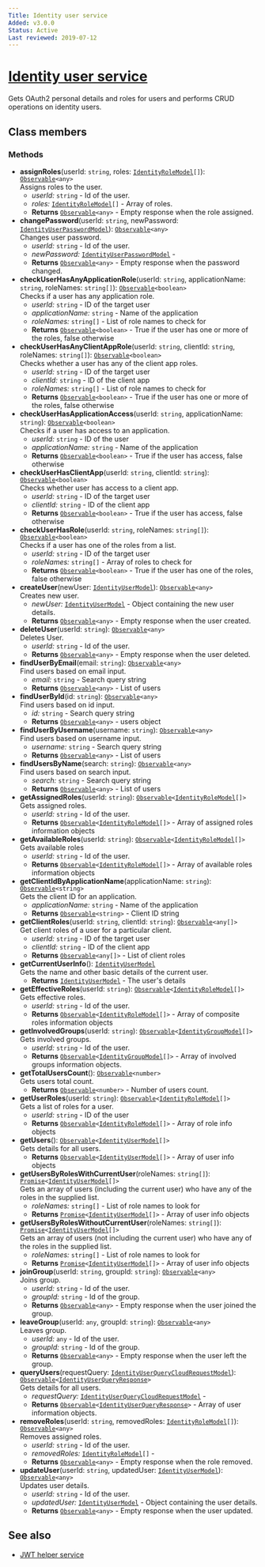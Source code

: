 ```yaml
---
Title: Identity user service
Added: v3.0.0
Status: Active
Last reviewed: 2019-07-12
---
```


# [Identity user service](../../../lib/core/userinfo/services/identity-user.service.ts "Defined in identity-user.service.ts")

Gets OAuth2 personal details and roles for users and performs CRUD operations on identity users.

## Class members

### Methods

-   **assignRoles**(userId: `string`, roles: [`IdentityRoleModel`](../../../lib/core/userinfo/models/identity-role.model.ts)`[]`): [`Observable`](http://reactivex.io/documentation/observable.html)`<any>`<br/>
    Assigns roles to the user.
    -   _userId:_ `string`  - Id of the user.
    -   _roles:_ [`IdentityRoleModel`](../../../lib/core/userinfo/models/identity-role.model.ts)`[]`  - Array of roles.
    -   **Returns** [`Observable`](http://reactivex.io/documentation/observable.html)`<any>` - Empty response when the role assigned.
-   **changePassword**(userId: `string`, newPassword: [`IdentityUserPasswordModel`](../../../lib/core/userinfo/models/identity-user.model.ts)): [`Observable`](http://reactivex.io/documentation/observable.html)`<any>`<br/>
    Changes user password.
    -   _userId:_ `string`  - Id of the user.
    -   _newPassword:_ [`IdentityUserPasswordModel`](../../../lib/core/userinfo/models/identity-user.model.ts)  - 
    -   **Returns** [`Observable`](http://reactivex.io/documentation/observable.html)`<any>` - Empty response when the password changed.
-   **checkUserHasAnyApplicationRole**(userId: `string`, applicationName: `string`, roleNames: `string[]`): [`Observable`](http://reactivex.io/documentation/observable.html)`<boolean>`<br/>
    Checks if a user has any application role.
    -   _userId:_ `string`  - ID of the target user
    -   _applicationName:_ `string`  - Name of the application
    -   _roleNames:_ `string[]`  - List of role names to check for
    -   **Returns** [`Observable`](http://reactivex.io/documentation/observable.html)`<boolean>` - True if the user has one or more of the roles, false otherwise
-   **checkUserHasAnyClientAppRole**(userId: `string`, clientId: `string`, roleNames: `string[]`): [`Observable`](http://reactivex.io/documentation/observable.html)`<boolean>`<br/>
    Checks whether a user has any of the client app roles.
    -   _userId:_ `string`  - ID of the target user
    -   _clientId:_ `string`  - ID of the client app
    -   _roleNames:_ `string[]`  - List of role names to check for
    -   **Returns** [`Observable`](http://reactivex.io/documentation/observable.html)`<boolean>` - True if the user has one or more of the roles, false otherwise
-   **checkUserHasApplicationAccess**(userId: `string`, applicationName: `string`): [`Observable`](http://reactivex.io/documentation/observable.html)`<boolean>`<br/>
    Checks if a user has access to an application.
    -   _userId:_ `string`  - ID of the user
    -   _applicationName:_ `string`  - Name of the application
    -   **Returns** [`Observable`](http://reactivex.io/documentation/observable.html)`<boolean>` - True if the user has access, false otherwise
-   **checkUserHasClientApp**(userId: `string`, clientId: `string`): [`Observable`](http://reactivex.io/documentation/observable.html)`<boolean>`<br/>
    Checks whether user has access to a client app.
    -   _userId:_ `string`  - ID of the target user
    -   _clientId:_ `string`  - ID of the client app
    -   **Returns** [`Observable`](http://reactivex.io/documentation/observable.html)`<boolean>` - True if the user has access, false otherwise
-   **checkUserHasRole**(userId: `string`, roleNames: `string[]`): [`Observable`](http://reactivex.io/documentation/observable.html)`<boolean>`<br/>
    Checks if a user has one of the roles from a list.
    -   _userId:_ `string`  - ID of the target user
    -   _roleNames:_ `string[]`  - Array of roles to check for
    -   **Returns** [`Observable`](http://reactivex.io/documentation/observable.html)`<boolean>` - True if the user has one of the roles, false otherwise
-   **createUser**(newUser: [`IdentityUserModel`](../../../lib/core/userinfo/models/identity-user.model.ts)): [`Observable`](http://reactivex.io/documentation/observable.html)`<any>`<br/>
    Creates new user.
    -   _newUser:_ [`IdentityUserModel`](../../../lib/core/userinfo/models/identity-user.model.ts)  - Object containing the new user details.
    -   **Returns** [`Observable`](http://reactivex.io/documentation/observable.html)`<any>` - Empty response when the user created.
-   **deleteUser**(userId: `string`): [`Observable`](http://reactivex.io/documentation/observable.html)`<any>`<br/>
    Deletes User.
    -   _userId:_ `string`  - Id of the  user.
    -   **Returns** [`Observable`](http://reactivex.io/documentation/observable.html)`<any>` - Empty response when the user deleted.
-   **findUserByEmail**(email: `string`): [`Observable`](http://reactivex.io/documentation/observable.html)`<any>`<br/>
    Find users based on email input.
    -   _email:_ `string`  - Search query string
    -   **Returns** [`Observable`](http://reactivex.io/documentation/observable.html)`<any>` - List of users
-   **findUserById**(id: `string`): [`Observable`](http://reactivex.io/documentation/observable.html)`<any>`<br/>
    Find users based on id input.
    -   _id:_ `string`  - Search query string
    -   **Returns** [`Observable`](http://reactivex.io/documentation/observable.html)`<any>` - users object
-   **findUserByUsername**(username: `string`): [`Observable`](http://reactivex.io/documentation/observable.html)`<any>`<br/>
    Find users based on username input.
    -   _username:_ `string`  - Search query string
    -   **Returns** [`Observable`](http://reactivex.io/documentation/observable.html)`<any>` - List of users
-   **findUsersByName**(search: `string`): [`Observable`](http://reactivex.io/documentation/observable.html)`<any>`<br/>
    Find users based on search input.
    -   _search:_ `string`  - Search query string
    -   **Returns** [`Observable`](http://reactivex.io/documentation/observable.html)`<any>` - List of users
-   **getAssignedRoles**(userId: `string`): [`Observable`](http://reactivex.io/documentation/observable.html)`<`[`IdentityRoleModel`](../../../lib/core/userinfo/models/identity-role.model.ts)`[]>`<br/>
    Gets assigned roles.
    -   _userId:_ `string`  - Id of the user.
    -   **Returns** [`Observable`](http://reactivex.io/documentation/observable.html)`<`[`IdentityRoleModel`](../../../lib/core/userinfo/models/identity-role.model.ts)`[]>` - Array of assigned roles information objects
-   **getAvailableRoles**(userId: `string`): [`Observable`](http://reactivex.io/documentation/observable.html)`<`[`IdentityRoleModel`](../../../lib/core/userinfo/models/identity-role.model.ts)`[]>`<br/>
    Gets available roles
    -   _userId:_ `string`  - Id of the user.
    -   **Returns** [`Observable`](http://reactivex.io/documentation/observable.html)`<`[`IdentityRoleModel`](../../../lib/core/userinfo/models/identity-role.model.ts)`[]>` - Array of available roles information objects
-   **getClientIdByApplicationName**(applicationName: `string`): [`Observable`](http://reactivex.io/documentation/observable.html)`<string>`<br/>
    Gets the client ID for an application.
    -   _applicationName:_ `string`  - Name of the application
    -   **Returns** [`Observable`](http://reactivex.io/documentation/observable.html)`<string>` - Client ID string
-   **getClientRoles**(userId: `string`, clientId: `string`): [`Observable`](http://reactivex.io/documentation/observable.html)`<any[]>`<br/>
    Get client roles of a user for a particular client.
    -   _userId:_ `string`  - ID of the target user
    -   _clientId:_ `string`  - ID of the client app
    -   **Returns** [`Observable`](http://reactivex.io/documentation/observable.html)`<any[]>` - List of client roles
-   **getCurrentUserInfo**(): [`IdentityUserModel`](../../../lib/core/userinfo/models/identity-user.model.ts)<br/>
    Gets the name and other basic details of the current user.
    -   **Returns** [`IdentityUserModel`](../../../lib/core/userinfo/models/identity-user.model.ts) - The user's details
-   **getEffectiveRoles**(userId: `string`): [`Observable`](http://reactivex.io/documentation/observable.html)`<`[`IdentityRoleModel`](../../../lib/core/userinfo/models/identity-role.model.ts)`[]>`<br/>
    Gets effective roles.
    -   _userId:_ `string`  - Id of the user.
    -   **Returns** [`Observable`](http://reactivex.io/documentation/observable.html)`<`[`IdentityRoleModel`](../../../lib/core/userinfo/models/identity-role.model.ts)`[]>` - Array of composite roles information objects
-   **getInvolvedGroups**(userId: `string`): [`Observable`](http://reactivex.io/documentation/observable.html)`<`[`IdentityGroupModel`](../../../lib/core/userinfo/models/identity-group.model.ts)`[]>`<br/>
    Gets involved groups.
    -   _userId:_ `string`  - Id of the user.
    -   **Returns** [`Observable`](http://reactivex.io/documentation/observable.html)`<`[`IdentityGroupModel`](../../../lib/core/userinfo/models/identity-group.model.ts)`[]>` - Array of involved groups information objects.
-   **getTotalUsersCount**(): [`Observable`](http://reactivex.io/documentation/observable.html)`<number>`<br/>
    Gets users total count.
    -   **Returns** [`Observable`](http://reactivex.io/documentation/observable.html)`<number>` - Number of users count.
-   **getUserRoles**(userId: `string`): [`Observable`](http://reactivex.io/documentation/observable.html)`<`[`IdentityRoleModel`](../../../lib/core/userinfo/models/identity-role.model.ts)`[]>`<br/>
    Gets a list of roles for a user.
    -   _userId:_ `string`  - ID of the user
    -   **Returns** [`Observable`](http://reactivex.io/documentation/observable.html)`<`[`IdentityRoleModel`](../../../lib/core/userinfo/models/identity-role.model.ts)`[]>` - Array of role info objects
-   **getUsers**(): [`Observable`](http://reactivex.io/documentation/observable.html)`<`[`IdentityUserModel`](../../../lib/core/userinfo/models/identity-user.model.ts)`[]>`<br/>
    Gets details for all users.
    -   **Returns** [`Observable`](http://reactivex.io/documentation/observable.html)`<`[`IdentityUserModel`](../../../lib/core/userinfo/models/identity-user.model.ts)`[]>` - Array of user info objects
-   **getUsersByRolesWithCurrentUser**(roleNames: `string[]`): [`Promise`](https://developer.mozilla.org/en-US/docs/Web/JavaScript/Guide/Using_promises)`<`[`IdentityUserModel`](../../../lib/core/userinfo/models/identity-user.model.ts)`[]>`<br/>
    Gets an array of users (including the current user) who have any of the roles in the supplied list.
    -   _roleNames:_ `string[]`  - List of role names to look for
    -   **Returns** [`Promise`](https://developer.mozilla.org/en-US/docs/Web/JavaScript/Guide/Using_promises)`<`[`IdentityUserModel`](../../../lib/core/userinfo/models/identity-user.model.ts)`[]>` - Array of user info objects
-   **getUsersByRolesWithoutCurrentUser**(roleNames: `string[]`): [`Promise`](https://developer.mozilla.org/en-US/docs/Web/JavaScript/Guide/Using_promises)`<`[`IdentityUserModel`](../../../lib/core/userinfo/models/identity-user.model.ts)`[]>`<br/>
    Gets an array of users (not including the current user) who have any of the roles in the supplied list.
    -   _roleNames:_ `string[]`  - List of role names to look for
    -   **Returns** [`Promise`](https://developer.mozilla.org/en-US/docs/Web/JavaScript/Guide/Using_promises)`<`[`IdentityUserModel`](../../../lib/core/userinfo/models/identity-user.model.ts)`[]>` - Array of user info objects
-   **joinGroup**(userId: `string`, groupId: `string`): [`Observable`](http://reactivex.io/documentation/observable.html)`<any>`<br/>
    Joins group.
    -   _userId:_ `string`  - Id of the user.
    -   _groupId:_ `string`  - Id of the group.
    -   **Returns** [`Observable`](http://reactivex.io/documentation/observable.html)`<any>` - Empty response when the user joined the group.
-   **leaveGroup**(userId: `any`, groupId: `string`): [`Observable`](http://reactivex.io/documentation/observable.html)`<any>`<br/>
    Leaves group.
    -   _userId:_ `any`  - Id of the user.
    -   _groupId:_ `string`  - Id of the  group.
    -   **Returns** [`Observable`](http://reactivex.io/documentation/observable.html)`<any>` - Empty response when the user left the group.
-   **queryUsers**(requestQuery: [`IdentityUserQueryCloudRequestModel`](../../../lib/core/userinfo/models/identity-user.model.ts)): [`Observable`](http://reactivex.io/documentation/observable.html)`<`[`IdentityUserQueryResponse`](../../../lib/core/userinfo/models/identity-user.model.ts)`>`<br/>
    Gets details for all users.
    -   _requestQuery:_ [`IdentityUserQueryCloudRequestModel`](../../../lib/core/userinfo/models/identity-user.model.ts)  - 
    -   **Returns** [`Observable`](http://reactivex.io/documentation/observable.html)`<`[`IdentityUserQueryResponse`](../../../lib/core/userinfo/models/identity-user.model.ts)`>` - Array of user information objects.
-   **removeRoles**(userId: `string`, removedRoles: [`IdentityRoleModel`](../../../lib/core/userinfo/models/identity-role.model.ts)`[]`): [`Observable`](http://reactivex.io/documentation/observable.html)`<any>`<br/>
    Removes assigned roles.
    -   _userId:_ `string`  - Id of the user.
    -   _removedRoles:_ [`IdentityRoleModel`](../../../lib/core/userinfo/models/identity-role.model.ts)`[]`  - 
    -   **Returns** [`Observable`](http://reactivex.io/documentation/observable.html)`<any>` - Empty response when the role removed.
-   **updateUser**(userId: `string`, updatedUser: [`IdentityUserModel`](../../../lib/core/userinfo/models/identity-user.model.ts)): [`Observable`](http://reactivex.io/documentation/observable.html)`<any>`<br/>
    Updates user details.
    -   _userId:_ `string`  - Id of the user.
    -   _updatedUser:_ [`IdentityUserModel`](../../../lib/core/userinfo/models/identity-user.model.ts)  - Object containing the user details.
    -   **Returns** [`Observable`](http://reactivex.io/documentation/observable.html)`<any>` - Empty response when the user updated.

## See also

-   [JWT helper service](jwt-helper.service.md)
